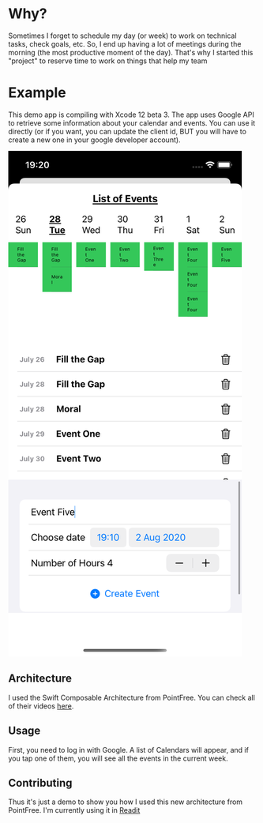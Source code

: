 # Why?
Sometimes I forget to schedule my day (or week) to work on technical tasks, check goals, etc. So, I end up having a lot of meetings during the morning (the most productive moment of the day). That's why I started this "project" to reserve time to work on things that help my team

# Example

This demo app is compiling with Xcode 12 beta 3. The app uses Google API to retrieve some information about your calendar and events. You can use it directly (or if you want, you can update the client id, BUT you will have to create a new one in your google developer account).

![Screenshot](resources/screenshot.png)

## Architecture

I used the Swift Composable Architecture from PointFree. You can check all of their videos [here](https://www.pointfree.co).

## Usage

First, you need to log in with Google. A list of Calendars will appear, and if you tap one of them, you will see all the events in the current week.


## Contributing
Thus it's just a demo to show you how I used this new architecture from PointFree. I'm currently using it in [Readit](https://apps.apple.com/us/app/id1513003417#?platform=iphone)
